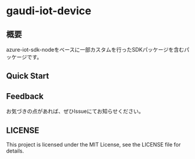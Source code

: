 # gaudi-iot-device
## 概要
azure-iot-sdk-nodeをベースに一部カスタムを行ったSDKパッケージを含むパッケージです。

## Quick Start

## Feedback
お気づきの点があれば、ぜひIssueにてお知らせください。

## LICENSE
This project is licensed under the MIT License, see the LICENSE file for details.